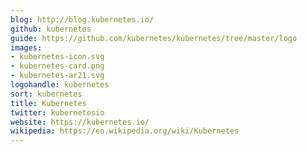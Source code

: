 ```yaml
---
blog: http://blog.kubernetes.io/
github: kubernetes
guide: https://github.com/kubernetes/kubernetes/tree/master/logo
images:
- kubernetes-icon.svg
- kubernetes-card.png
- kubernetes-ar21.svg
logohandle: kubernetes
sort: kubernetes
title: Kubernetes
twitter: kubernetesio
website: https://kubernetes.io/
wikipedia: https://en.wikipedia.org/wiki/Kubernetes
---
```

